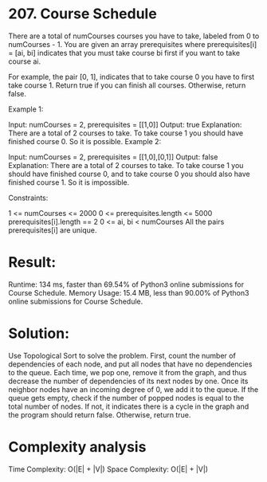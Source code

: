 # 207. Course Schedule

There are a total of numCourses courses you have to take, labeled from 0 to numCourses - 1. You are given an array prerequisites where prerequisites[i] = [ai, bi] indicates that you must take course bi first if you want to take course ai.

For example, the pair [0, 1], indicates that to take course 0 you have to first take course 1.
Return true if you can finish all courses. Otherwise, return false.

 

Example 1:

Input: numCourses = 2, prerequisites = [[1,0]]
Output: true
Explanation: There are a total of 2 courses to take. 
To take course 1 you should have finished course 0. So it is possible.
Example 2:

Input: numCourses = 2, prerequisites = [[1,0],[0,1]]
Output: false
Explanation: There are a total of 2 courses to take. 
To take course 1 you should have finished course 0, and to take course 0 you should also have finished course 1. So it is impossible.
 

Constraints:

1 <= numCourses <= 2000
0 <= prerequisites.length <= 5000
prerequisites[i].length == 2
0 <= ai, bi < numCourses
All the pairs prerequisites[i] are unique.

# Result:

Runtime: 134 ms, faster than 69.54% of Python3 online submissions for Course Schedule.
Memory Usage: 15.4 MB, less than 90.00% of Python3 online submissions for Course Schedule.

# Solution:

Use Topological Sort to solve the problem. First, count the number of dependencies of each node, and put all nodes that have no dependencies to the queue. Each time, we pop one, remove it from the graph, and thus decrease the number of dependencies of its next nodes by one. Once its neighbor nodes have an incoming degree of 0, we add it to the queue. If the queue gets empty, check if the number of popped nodes is equal to the total number of nodes. If not, it indicates there is a cycle in the graph and the program should return false. Otherwise, return true.

# Complexity analysis

Time Complexity: O(|E| + |V|)
Space Complexity: O(|E| + |V|)
